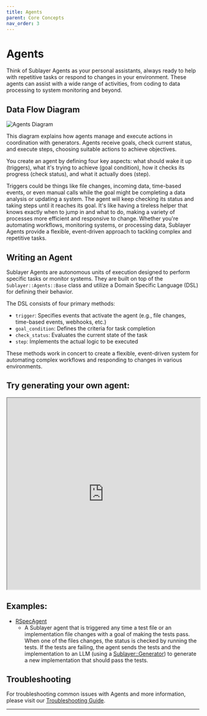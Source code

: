 ```yaml
---
title: Agents
parent: Core Concepts
nav_order: 3
---
```

# Agents

Think of Sublayer Agents as your personal assistants, always ready to help with repetitive tasks or respond to changes in your environment. These agents can assist with a wide range of activities, from coding to data processing to system monitoring and beyond.

## Data Flow Diagram

![Agents Diagram](../assets/diagrams/agents.png)

This diagram explains how agents manage and execute actions in coordination with generators. Agents receive goals, check current status, and execute steps, choosing suitable actions to achieve objectives.

You create an agent by defining four key aspects: what should wake it up (triggers), what it's trying to achieve (goal condition), how it checks its progress (check status), and what it actually does (step).

Triggers could be things like file changes, incoming data, time-based events, or even manual calls while the goal might be completing a data analysis or updating a system. The agent will keep checking its status and taking steps until it reaches its goal. It's like having a tireless helper that knows exactly when to jump in and what to do, making a variety of processes more efficient and responsive to change. Whether you're automating workflows, monitoring systems, or processing data, Sublayer Agents provide a flexible, event-driven approach to tackling complex and repetitive tasks.

## Writing an Agent

Sublayer Agents are autonomous units of execution designed to perform specific tasks or monitor systems. They are built on top of the `Sublayer::Agents::Base` class and utilize a Domain Specific Language (DSL) for defining their behavior.

The DSL consists of four primary methods:

- `trigger`: Specifies events that activate the agent (e.g., file changes, time-based events, webhooks, etc.)
- `goal_condition`: Defines the criteria for task completion
- `check_status`: Evaluates the current state of the task
- `step`: Implements the actual logic to be executed

These methods work in concert to create a flexible, event-driven system for automating complex workflows and responding to changes in various environments.

## Try generating your own agent:

<iframe src="https://blueprints.sublayer.com/interactive-code-generator/sublayer-agents" width="100%" height="500px"></iframe>

## Examples:

- [RSpecAgent](https://github.com/sublayerapp/sublayer/blob/main/spec/agents/examples/rspec_agent.rb)
  - A Sublayer agent that is triggered any time a test file or an implementation file changes with a goal of making the tests pass. When one of the files changes, the status is checked by running the tests. If the tests are failing, the agent sends the tests and the implementation to an LLM (using a [Sublayer::Generator](/concepts/generators)) to generate a new implementation that should pass the tests.

## Troubleshooting

For troubleshooting common issues with Agents and more information, please visit our [Troubleshooting Guide](../troubleshooting.md).

---